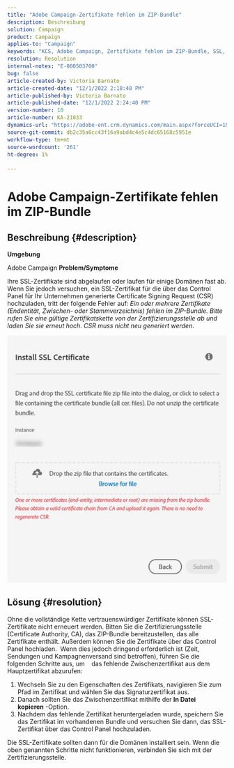 ```yaml
---
title: "Adobe Campaign-Zertifikate fehlen im ZIP-Bundle"
description: Beschreibung
solution: Campaign
product: Campaign
applies-to: "Campaign"
keywords: "KCS, Adobe Campaign, Zertifikate fehlen im ZIP-Bundle, SSL, Domäne, Control Panel"
resolution: Resolution
internal-notes: "E-000503700"
bug: false
article-created-by: Victoria Barnato
article-created-date: "12/1/2022 2:18:48 PM"
article-published-by: Victoria Barnato
article-published-date: "12/1/2022 2:24:40 PM"
version-number: 10
article-number: KA-21033
dynamics-url: "https://adobe-ent.crm.dynamics.com/main.aspx?forceUCI=1&pagetype=entityrecord&etn=knowledgearticle&id=23c61810-8371-ed11-9562-6045bd0061cb"
source-git-commit: db2c35a6cc43f16a9abd4c4e5c4dc65168c5951e
workflow-type: tm+mt
source-wordcount: '261'
ht-degree: 1%

---
```


# Adobe Campaign-Zertifikate fehlen im ZIP-Bundle

## Beschreibung {#description}

<b>Umgebung</b>

Adobe Campaign
<b>Problem/Symptome</b>

Ihre SSL-Zertifikate sind abgelaufen oder laufen für einige Domänen fast ab. Wenn Sie jedoch versuchen, ein SSL-Zertifikat für die über das Control Panel für Ihr Unternehmen generierte Certificate Signing Request (CSR) hochzuladen, tritt der folgende Fehler auf: *Ein oder mehrere Zertifikate (Endentität, Zwischen- oder Stammverzeichnis) fehlen im ZIP-Bundle. Bitte rufen Sie eine gültige Zertifikatskette von der Zertifizierungsstelle ab und laden Sie sie erneut hoch. CSR muss nicht neu generiert werden*.


![](assets/___24c61810-8371-ed11-9562-6045bd0061cb___.png)


## Lösung {#resolution}


Ohne die vollständige Kette vertrauenswürdiger Zertifikate können SSL-Zertifikate nicht erneuert werden. Bitten Sie die Zertifizierungsstelle (Certificate Authority, CA), das ZIP-Bundle bereitzustellen, das alle Zertifikate enthält. Außerdem können Sie die Zertifikate über das Control Panel hochladen.  Wenn dies jedoch dringend erforderlich ist (Zeit, Sendungen und Kampagnenversand sind betroffen), führen Sie die folgenden Schritte aus, um &#x200B; &#x200B; &#x200B; das fehlende Zwischenzertifikat aus dem Hauptzertifikat abzurufen:

1. Wechseln Sie zu den Eigenschaften des Zertifikats, navigieren Sie zum Pfad im Zertifikat und wählen Sie das Signaturzertifikat aus.
2. Danach sollten Sie das Zwischenzertifikat mithilfe der <b>In Datei kopieren</b> -Option.
3. Nachdem das fehlende Zertifikat heruntergeladen wurde, speichern Sie das Zertifikat im vorhandenen Bundle und versuchen Sie dann, das SSL-Zertifikat über das Control Panel hochzuladen.


Die SSL-Zertifikate sollten dann für die Domänen installiert sein. Wenn die oben genannten Schritte nicht funktionieren, verbinden Sie sich mit der Zertifizierungsstelle.

